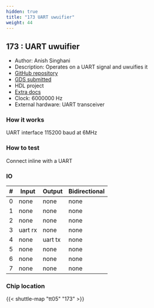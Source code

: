 ```yaml
---
hidden: true
title: "173 UART uwuifier"
weight: 44
---
```


## 173 : UART uwuifier

* Author: Anish Singhani
* Description: Operates on a UART signal and uwuifies it
* [GitHub repository](https://github.com/asinghani/uwuifier-tt05)
* [GDS submitted](https://github.com/asinghani/uwuifier-tt05/actions/runs/6753480945)
* HDL project
* [Extra docs]()
* Clock: 6000000 Hz
* External hardware: UART transceiver



### How it works

UART interface 115200 baud at 6MHz


### How to test

Connect inline with a UART


### IO

| # | Input        | Output       | Bidirectional      |
|---|--------------|--------------| -------------------|
| 0 | none  | none | none |
| 1 | none  | none | none |
| 2 | none  | none | none |
| 3 | uart rx  | none | none |
| 4 | none  | uart tx | none |
| 5 | none  | none | none |
| 6 | none  | none | none |
| 7 | none  | none | none |

### Chip location

{{< shuttle-map "tt05" "173" >}}
